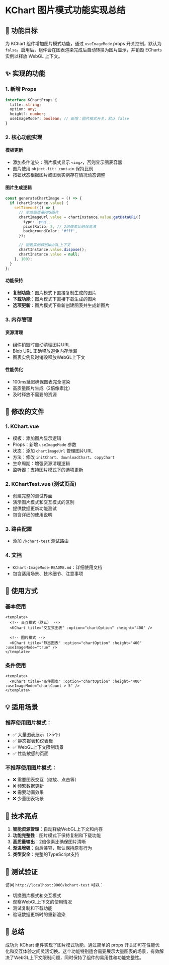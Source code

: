 # KChart 图片模式功能实现总结

## 🎯 功能目标

为 KChart 组件增加图片模式功能，通过 `useImageMode` props 开关控制，默认为 `false`。启用后，组件会在图表渲染完成后自动转换为图片显示，并销毁 ECharts 实例以释放 WebGL 上下文。

## ✨ 实现的功能

### 1. 新增 Props

```typescript
interface KChartProps {
  title: string;
  option: any;
  height?: number;
  useImageMode?: boolean; // 新增：图片模式开关，默认 false
}
```

### 2. 核心功能实现

#### 模板更新

- 添加条件渲染：图片模式显示 `<img>`，否则显示图表容器
- 图片使用 `object-fit: contain` 保持比例
- 按钮状态根据图片或图表实例存在情况动态调整

#### 图片生成逻辑

```typescript
const generateChartImage = () => {
  if (chartInstance.value) {
    setTimeout(() => {
      // 生成高质量PNG图片
      chartImageUrl.value = chartInstance.value.getDataURL({
        type: 'png',
        pixelRatio: 2, // 2倍像素比确保高清
        backgroundColor: '#fff',
      });

      // 销毁实例释放WebGL上下文
      chartInstance.value.dispose();
      chartInstance.value = null;
    }, 100);
  }
};
```

#### 功能保持

- **复制功能**：图片模式下直接复制生成的图片
- **下载功能**：图片模式下直接下载生成的图片
- **选项更新**：图片模式下重新创建图表并生成新图片

### 3. 内存管理

#### 资源清理

- 组件销毁时自动清理图片URL
- Blob URL 正确释放避免内存泄漏
- 图表实例及时销毁释放WebGL上下文

#### 性能优化

- 100ms延迟确保图表完全渲染
- 高质量图片生成（2倍像素比）
- 及时释放不需要的资源

## 📁 修改的文件

### 1. KChart.vue

- 模板：添加图片显示逻辑
- Props：新增 `useImageMode` 参数
- 状态：添加 `chartImageUrl` 管理图片URL
- 方法：修改 `initChart`、`downloadChart`、`copyChart`
- 生命周期：增强资源清理逻辑
- 监听器：支持图片模式下的选项更新

### 2. KChartTest.vue (测试页面)

- 创建完整的测试界面
- 演示图片模式和交互模式的区别
- 提供数据更新功能测试
- 包含详细的使用说明

### 3. 路由配置

- 添加 `/kchart-test` 测试路由

### 4. 文档

- `KChart-ImageMode-README.md`：详细使用文档
- 包含适用场景、技术细节、注意事项

## 🚀 使用方式

### 基本使用

```vue
<template>
  <!-- 交互模式（默认） -->
  <KChart title="交互式图表" :option="chartOption" :height="400" />

  <!-- 图片模式 -->
  <KChart title="静态图表" :option="chartOption" :height="400" :useImageMode="true" />
</template>
```

### 条件使用

```vue
<template>
  <KChart title="条件图表" :option="chartOption" :height="400" :useImageMode="chartCount > 5" />
</template>
```

## 💡 适用场景

### 推荐使用图片模式：

- ✅ 大量图表展示（>5个）
- ✅ 静态报表和仪表板
- ✅ WebGL上下文限制场景
- ✅ 性能敏感的页面

### 不推荐使用图片模式：

- ❌ 需要图表交互（缩放、点击等）
- ❌ 频繁数据更新
- ❌ 需要动画效果
- ❌ 少量图表场景

## 🔧 技术亮点

1. **智能资源管理**：自动释放WebGL上下文和内存
2. **功能完整性**：图片模式下保持复制和下载功能
3. **高质量输出**：2倍像素比确保图片清晰
4. **渐进增强**：向后兼容，默认保持原有行为
5. **类型安全**：完整的TypeScript支持

## 📝 测试验证

访问 `http://localhost:9000/kchart-test` 可以：

- 切换图片模式和交互模式
- 观察WebGL上下文的使用情况
- 测试复制和下载功能
- 验证数据更新时的重新渲染

## 🎉 总结

成功为 KChart 组件实现了图片模式功能，通过简单的 props 开关即可在性能优化和交互体验之间灵活切换。这个功能特别适合需要展示大量图表的场景，有效解决了WebGL上下文限制问题，同时保持了组件的易用性和功能完整性。
